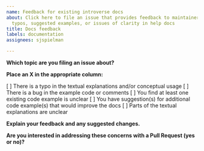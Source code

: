 ```yaml
---
name: Feedback for existing introverse docs
about: Click here to file an issue that provides feedback to maintainers about any
  typos, suggested examples, or issues of clarity in help docs
title: Docs feedback
labels: documentation
assignees: sjspielman

---
```


<!-- Please fill out this template's question prompts. DO NOT DELETE THE PROMPTS! You can use the "Preview" button to make sure you have filled out the template properly before submitting the issue. -->

**Which topic are you filing an issue about?**


**Place an X in the appropriate column:**
<!-- For example, 
[X] This is checked
[ ] This is unchecked -->

[ ] There is a typo in the textual explanations and/or conceptual usage
[ ] There is a bug in the example code or comments
[ ] You find at least one existing code example is unclear
[ ] You have suggestion(s) for additional code example(s) that would improve the docs
[ ] Parts of the textual explanations are unclear


**Explain your feedback and any suggested changes.**


**Are you interested in addressing these concerns with a Pull Request (yes or no)?**
